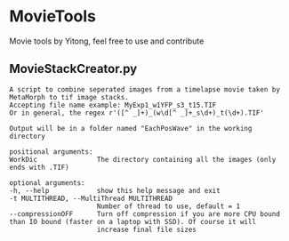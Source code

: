 # MovieTools
Movie tools by Yitong, feel free to use and contribute 


## MovieStackCreator.py
    A script to combine seperated images from a timelapse movie taken by MetaMorph to tif image stacks. 
    Accepting file name example: MyExp1_w1YFP_s3_t15.TIF 
    Or in general, the regex r'([^ _]+)_(w\d[^ _]+_s\d+)_t(\d+).TIF'
    
    Output will be in a folder named "EachPosWave" in the working directory

    positional arguments:
    WorkDic               The directory containing all the images (only ends with .TIF)

    optional arguments:
    -h, --help            show this help message and exit
    -t MULTITHREAD, --MultiThread MULTITHREAD
                          Number of thread to use, default = 1
    --compressionOFF      Turn off compression if you are more CPU bound than IO bound (faster on a laptop with SSD). Of course it will
                          increase final file sizes
